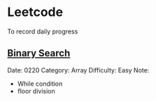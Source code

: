 # Leetcode

To record daily progress

## [Binary Search](https://leetcode.cn/problems/binary-search/)

Date: 0220
Category: Array
Difficulty: Easy
Note:

- While condition
- floor division
